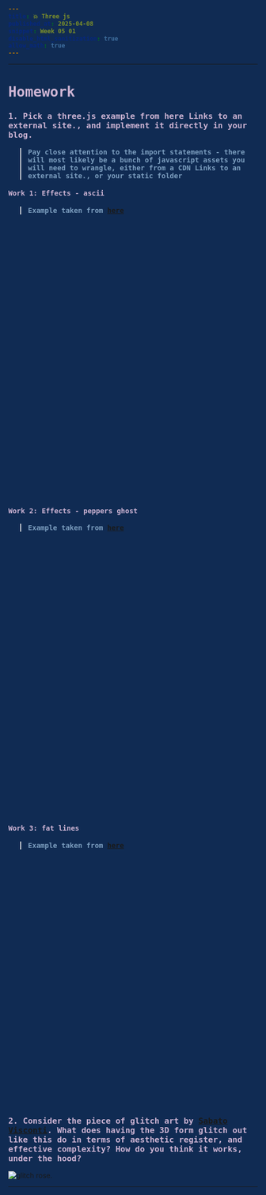 ```yaml
---
title: 💥 Three js
published_at: 2025-04-08
snippet: Week 05 01
disable_html_sanitization: true
allow_math: true
---
```


<style>
  @import url('https://fonts.googleapis.com/css2?family=Cutive+Mono&display=swap');

h1, h3, h4, p, pre, ul, li {
  font-family: "Cutive Mono", monospace;
  font-weight: 700;
  font-style: normal;
  color:#CEB5D4;
}

 .text-gray-500, .markdown-body blockquote {color:#E872B0}
 .markdown-body {background-color:#102B53;}
  html {background-color:#102B53;}
  h1 {; font-weight: 800;}
  p, pre, ul {color:#7D9FC0;}
  .markdown-body a {color:#4E7AB1; text-decoration:underline;}
</style>

---

# Homework

### 1. Pick a three.js example from here Links to an external site., and implement it directly in your blog.

> Pay close attention to the import statements - there will most likely be a bunch of javascript assets you will need to wrangle, either from a CDN Links to an external site., or your static folder

#### Work 1: Effects - ascii

> Example taken from [here](https://threejs.org/examples/#webgl_effects_ascii)

<div id="container1" style= "height:500px; color:#CEB5D4; margin-bottom: 5%;"> </div>

<br><br>

#### Work 2: Effects - peppers ghost

> Example taken from [here](https://threejs.org/examples/#webgl_effects_peppersghost)

<div id="container2" style= "height:500px; margin-bottom: 5%;"></div>

<br><br>

#### Work 3: fat lines

> Example taken from [here](https://threejs.org/examples/#webgl_lines_fat)

<div id="container3" style="height:500px; position:relative; margin-bottom: 5%;"> </div>

### 2. Consider the piece of glitch art by [Sabato Visconti](https://www.sabatobox.com/). What does having the 3D form glitch out like this do in terms of aesthetic register, and effective complexity? How do you think it works, under the hood?

<img src="/W05/00.gif" alt="glitch rose." style="background-color:#102B53;">

---

<!-- SCRIPT: ASCII BALL --------------------------------------------------------------------- -->
<script type="module" id="asciiball">
  import * as THREE from '/scripts/threejs-master/build/three.module.js';

  import { AsciiEffect } from '/scripts/threejs-master/examples/jsm/effects/AsciiEffect.js';
  import { TrackballControls } from '/scripts/threejs-master/examples/jsm/controls/TrackballControls.js';

  console.log(THREE);

  const container = document.getElementById('container1');
  //const width = container.parentNode.innerWidth;
  //const height = width * 9 / 16;

  let camera, controls, scene, renderer, effect;

  let sphere, plane;

  const start = Date.now();

  init();

  function init() {

    camera = new THREE.PerspectiveCamera( 70, container.clientWidth / container.clientHeight, 1, 1000 );
    camera.position.y = 150;
    camera.position.z = 500;

    scene = new THREE.Scene();
    scene.background = new THREE.Color( 0, 0, 0 );

    const pointLight1 = new THREE.PointLight( 0xffffff, 3, 0, 0 );
    pointLight1.position.set( 500, 500, 500 );
    scene.add( pointLight1 );

    const pointLight2 = new THREE.PointLight( 0xffffff, 1, 0, 0 );
    pointLight2.position.set( - 500, - 500, - 500 );
    scene.add( pointLight2 );

    sphere = new THREE.Mesh( new THREE.SphereGeometry( 200, 20, 10 ), new THREE.MeshPhongMaterial( { flatShading: true } ) );
    scene.add( sphere );

    // Plane

    plane = new THREE.Mesh( new THREE.PlaneGeometry( 400, 400 ), new THREE.MeshBasicMaterial( { color: 0xe0e0e0 } ) );
    plane.position.y = - 200;
    plane.rotation.x = - Math.PI / 2;
    scene.add( plane );

    renderer = new THREE.WebGLRenderer();
    renderer.setSize( container.clientWidth, container.clientHeight );
    renderer.setAnimationLoop( animate );

    effect = new AsciiEffect( renderer, ' .:-+*=%@#', { invert: true } );
    effect.setSize( container.clientWidth, container.clientHeight );
    renderer.domElement.style.color = 'white';
    renderer.domElement.style.backgroundColor = '#102B53';

    // Special case: append effect.domElement, instead of renderer.domElement.
    // AsciiEffect creates a custom domElement (a div container) where the ASCII elements are placed.

    container.appendChild( effect.domElement );

    controls = new TrackballControls( camera, effect.domElement );

    //

    window.addEventListener( 'resize', onWindowResize );

  }

  function onWindowResize() {

    camera.aspect = container.clientWidth / container.clientHeight;
    camera.updateProjectionMatrix();

    renderer.setSize( container.clientWidth, container.clientHeight );
    effect.setSize( container.clientWidth, container.clientHeight );

    renderer.domElement.style.color = 'white';
    renderer.domElement.style.backgroundColor = '#102B53';

  }

  //

  function animate() {

    const timer = Date.now() - start;

    sphere.position.y = Math.abs( Math.sin( timer * 0.002 ) ) * 150;
    sphere.rotation.x = timer * 0.0003;
    sphere.rotation.z = timer * 0.0002;

    controls.update();

    effect.render( scene, camera );

  }
  
</script>

<!-- SCRIPT: CUBES --------------------------------------------------------------------- -->
<script type="module" id="ghostcube">
  import * as THREE from '/scripts/threejs-master/build/three.module.js';
  import { PeppersGhostEffect } from '/scripts/threejs-master/examples/jsm/effects/PeppersGhostEffect.js';

  

let camera, scene, renderer, effect;
let group;

init();

function init() {

  const container = document.getElementById('container2');

  camera = new THREE.PerspectiveCamera( 60,container.clientWidth / container.clientHeight, 1, 100000 );

  scene = new THREE.Scene();

  group = new THREE.Group();
  scene.add( group );

  // Cube

  const geometry = new THREE.BoxGeometry().toNonIndexed(); // ensure unique vertices for each triangle

  const position = geometry.attributes.position;
  const colors = [];
  const color = new THREE.Color();

  // generate for each side of the cube a different color

  for ( let i = 0; i < position.count; i += 6 ) {

    color.setHex( Math.random() * 0xffffff );

    // first face

    colors.push( color.r, color.g, color.b );
    colors.push( color.r, color.g, color.b );
    colors.push( color.r, color.g, color.b );

    // second face

    colors.push( color.r, color.g, color.b );
    colors.push( color.r, color.g, color.b );
    colors.push( color.r, color.g, color.b );

  }

  geometry.setAttribute( 'color', new THREE.Float32BufferAttribute( colors, 3 ) );

  const material = new THREE.MeshBasicMaterial( { vertexColors: true } );

  for ( let i = 0; i < 10; i ++ ) {

    const cube = new THREE.Mesh( geometry, material );
    cube.position.x = Math.random() * 2 - 1;
    cube.position.y = Math.random() * 2 - 1;
    cube.position.z = Math.random() * 2 - 1;
    cube.scale.multiplyScalar( Math.random() + 0.5 );
    group.add( cube );

  }

  renderer = new THREE.WebGLRenderer();
  renderer.setPixelRatio( window.devicePixelRatio );
  renderer.setAnimationLoop( animate );
  container.appendChild( renderer.domElement );
  renderer.setSize(container.clientWidth, container.clientHeight);

  effect = new PeppersGhostEffect( renderer );
  effect.setSize( container.clientWidth, container.clientHeight );
  effect.cameraDistance = 5;
  

  window.addEventListener( 'resize', onWindowResize );

}

function onWindowResize() {

  camera.aspect = container.clientWidth / container.clientHeight;
  camera.updateProjectionMatrix();

  renderer.setSize(container.clientWidth, container.clientHeight);
  effect.setSize( container.clientWidth, container.clientHeight);
}

function animate() {

  group.rotation.y += 0.01;

  effect.render( scene, camera );

}
</script>

<!-- SCRIPT: GLOWING LINE CUBE --------------------------------------------------------------------- -->

<script type="module" id="linecube">

import * as THREE from '/scripts/threejs-master/build/three.module.js';

import Stats from 'https://cdn.jsdelivr.net/npm/stats-gl@3.6.0/dist/main.js';

import { GUI } from '/scripts/threejs-master/examples/jsm/libs/lil-gui.module.min.js';
import { OrbitControls } from '/scripts/threejs-master/examples/jsm/controls/OrbitControls.js';
import { Line2 } from '/scripts/threejs-master/examples/jsm/lines/Line2.js';
import { LineMaterial } from '/scripts/threejs-master/examples/jsm/lines/LineMaterial.js';
import { LineGeometry } from '/scripts/threejs-master/examples/jsm/lines/LineGeometry.js';
import * as GeometryUtils from '/scripts/threejs-master/examples/jsm/utils/GeometryUtils.js';

let line, renderer, scene, camera, camera2, controls;
let line1;
let matLine, matLineBasic, matLineDashed;
let stats;
let gui;

const container = document.getElementById('container3');

// viewport
let insetWidth;
let insetHeight;

init();

function init() {

  renderer = new THREE.WebGLRenderer( { antialias: true } );
  renderer.setPixelRatio( window.devicePixelRatio );
  renderer.setSize( container.clientWidth, container.clientHeight );
  renderer.setClearColor( 0x000000, 0.0 );
  renderer.setAnimationLoop( animate );
  container.appendChild( renderer.domElement );

  scene = new THREE.Scene();

  camera = new THREE.PerspectiveCamera( 40, container.clientWidth / container.clientHeight, 1, 1000 );
  camera.position.set( - 40, 0, 60 );

  camera2 = new THREE.PerspectiveCamera( 40, 1, 1, 1000 );
  camera2.position.copy( camera.position );

  controls = new OrbitControls( camera, renderer.domElement );
  controls.enableDamping = true;
  controls.minDistance = 10;
  controls.maxDistance = 500;


  // Position and THREE.Color Data

  const positions = [];
  const colors = [];

  const points = GeometryUtils.hilbert3D( new THREE.Vector3( 0, 0, 0 ), 20.0, 1, 0, 1, 2, 3, 4, 5, 6, 7 );

  const spline = new THREE.CatmullRomCurve3( points );
  const divisions = Math.round( 12 * points.length );
  const point = new THREE.Vector3();
  const color = new THREE.Color();

  for ( let i = 0, l = divisions; i < l; i ++ ) {

    const t = i / l;

    spline.getPoint( t, point );
    positions.push( point.x, point.y, point.z );

    color.setHSL( t, 1.0, 0.5, THREE.SRGBColorSpace );
    colors.push( color.r, color.g, color.b );

  }


  // Line2 ( LineGeometry, LineMaterial )

  const geometry = new LineGeometry();
  geometry.setPositions( positions );
  geometry.setColors( colors );

  matLine = new LineMaterial( {

    color: 0xffffff,
    linewidth: 5, // in world units with size attenuation, pixels otherwise
    vertexColors: true,

    dashed: false,
    alphaToCoverage: true,

  } );

  line = new Line2( geometry, matLine );
  line.computeLineDistances();
  line.scale.set( 1, 1, 1 );
  scene.add( line );


  // THREE.Line ( THREE.BufferGeometry, THREE.LineBasicMaterial ) - rendered with gl.LINE_STRIP

  const geo = new THREE.BufferGeometry();
  geo.setAttribute( 'position', new THREE.Float32BufferAttribute( positions, 3 ) );
  geo.setAttribute( 'color', new THREE.Float32BufferAttribute( colors, 3 ) );

  matLineBasic = new THREE.LineBasicMaterial( { vertexColors: true } );
  matLineDashed = new THREE.LineDashedMaterial( { vertexColors: true, scale: 2, dashSize: 1, gapSize: 1 } );

  line1 = new THREE.Line( geo, matLineBasic );
  line1.computeLineDistances();
  line1.visible = false;
  scene.add( line1 );

  //

  window.addEventListener( 'resize', onWindowResize );
  onWindowResize();

  stats = new Stats( { horizontal: false, trackGPU: true } );
  stats.init( renderer );
  container.appendChild( stats.dom );

  initGui();

}

function onWindowResize() {

  camera.aspect = container.clientWidth / container.clientHeight;
  camera.updateProjectionMatrix();

  renderer.setSize( container.clientWidth, container.clientHeight );

  insetWidth = container.clientHeight / 4; // square
  insetHeight = container.clientHeight / 4;

  camera2.aspect = insetWidth / insetHeight;
  camera2.updateProjectionMatrix();

}

function animate() {

  // main scene

  renderer.setClearColor( 0x000000, 0 );

  renderer.setViewport( 0, 0, container.clientWidth, container.clientHeight );

  controls.update();

  renderer.render( scene, camera );

  // inset scene

  renderer.setClearColor( 0x222222, 1 );

  renderer.clearDepth(); // important!

  renderer.setScissorTest( true );

  renderer.setScissor( 20, 20, insetWidth, insetHeight );

  renderer.setViewport( 20, 20, insetWidth, insetHeight );

  camera2.position.copy( camera.position );
  camera2.quaternion.copy( camera.quaternion );

  renderer.render( scene, camera2 );

  renderer.setScissorTest( false );

  stats.update();

}

//

function initGui() {

  // Append default GUI placement settings
  // Create GUI with container as parent
  gui = new GUI({container: container, autoPlace: false});

  // start closed
  gui.close();

  gui.domElement.style.position = 'absolute';
  gui.domElement.style.top = '10px';
  gui.domElement.style.right = '10px';

  const param = {
    'line type': 0,
    'world units': false,
    'width': 5,
    'alphaToCoverage': true,
    'dashed': false,
    'dash scale': 1,
    'dash / gap': 1
  };

  gui.add( param, 'line type', { 'LineGeometry': 0, 'gl.LINE': 1 } ).onChange( function ( val ) {

    switch ( val ) {

      case 0:
        line.visible = true;

        line1.visible = false;

        break;

      case 1:
        line.visible = false;

        line1.visible = true;

        break;

    }

  } );

  gui.add( param, 'world units' ).onChange( function ( val ) {

    matLine.worldUnits = val;
    matLine.needsUpdate = true;

  } );

  gui.add( param, 'width', 1, 10 ).onChange( function ( val ) {

    matLine.linewidth = val;

  } );

  gui.add( param, 'alphaToCoverage' ).onChange( function ( val ) {

    matLine.alphaToCoverage = val;

  } );

  gui.add( param, 'dashed' ).onChange( function ( val ) {

    matLine.dashed = val;
    line1.material = val ? matLineDashed : matLineBasic;

  } );

  gui.add( param, 'dash scale', 0.5, 2, 0.1 ).onChange( function ( val ) {

    matLine.dashScale = val;
    matLineDashed.scale = val;

  } );

  gui.add( param, 'dash / gap', { '2 : 1': 0, '1 : 1': 1, '1 : 2': 2 } ).onChange( function ( val ) {

    switch ( val ) {

      case 0:
        matLine.dashSize = 2;
        matLine.gapSize = 1;

        matLineDashed.dashSize = 2;
        matLineDashed.gapSize = 1;

        break;

      case 1:
        matLine.dashSize = 1;
        matLine.gapSize = 1;

        matLineDashed.dashSize = 1;
        matLineDashed.gapSize = 1;

        break;

      case 2:
        matLine.dashSize = 1;
        matLine.gapSize = 2;

        matLineDashed.dashSize = 1;
        matLineDashed.gapSize = 2;

        break;

    }

  } );

}

</script>

<!-- SCRIPTS: CODE BLOCKS--------------------------------------------------------------------- -->

<script type="module">
   import codeBlockRenderer from "/scripts/codeblock_renderer.js"
   codeBlockRenderer (document, `asciiball`, `container1`)
</script>

<script type="module">
   import codeBlockRenderer from "/scripts/codeblock_renderer.js"
   codeBlockRenderer (document, `ghostcube`, `container2`)
</script>

<script type="module">
   import codeBlockRenderer from "/scripts/codeblock_renderer.js"
   codeBlockRenderer (document, `linecube`, `container3`)
</script>

